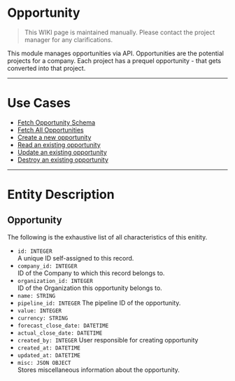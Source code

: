 # Opportunity
> This WIKI page is maintained manually. Please contact the project manager for any clarifications.

This module manages opportunities via API. Opportunities are the potential projects for a company. Each project has a prequel opportunity - that gets converted into that project.

---

# Use Cases

* [Fetch Opportunity Schema](./get_schema.md)
* [Fetch All Opportunities](./get_all_opportunities.md)
* [Create a new opportunity](./new_opportunity.md)  
* [Read an existing opportunity](./read_opportunity.md)  
* [Update an existing opportunity](./update_opportunity.md)  
* [Destroy an existing opportunity](./destroy_opportunity.md) 

---

# Entity Description

## Opportunity
The following is the exhaustive list of all characteristics of this enitity.
* `id: INTEGER`  
A unique ID self-assigned to this record.
* `company_id: INTEGER`  
ID of the Company to which this record belongs to.
* `organization_id: INTEGER`  
ID of the Organization this opportunity belongs to.
* `name: STRING`  
* `pipeline_id: INTEGER`
The pipeline ID of the opportunity.
* `value: INTEGER`
* `currency: STRING`
* `forecast_close_date: DATETIME`  
* `actual_close_date: DATETIME`
* `created_by: INTEGER`
User responsible for creating opportunity
* `created_at: DATETIME`
* `updated_at: DATETIME`
* `misc: JSON OBJECT`  
Stores miscellaneous information about the opportunity.
